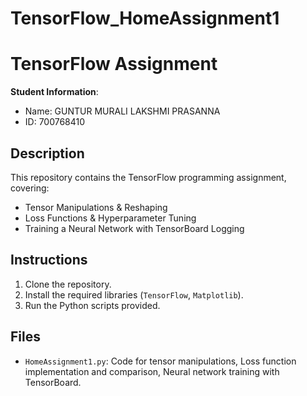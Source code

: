 # TensorFlow_HomeAssignment1

# TensorFlow Assignment

**Student Information**:
- Name: GUNTUR MURALI LAKSHMI PRASANNA
- ID: 700768410

## Description
This repository contains the TensorFlow programming assignment, covering:
- Tensor Manipulations & Reshaping
- Loss Functions & Hyperparameter Tuning
- Training a Neural Network with TensorBoard Logging

## Instructions
1. Clone the repository.
2. Install the required libraries (`TensorFlow`, `Matplotlib`).
3. Run the Python scripts provided.

## Files
- `HomeAssignment1.py`: Code for tensor manipulations, Loss function implementation and comparison, Neural network training with TensorBoard.

